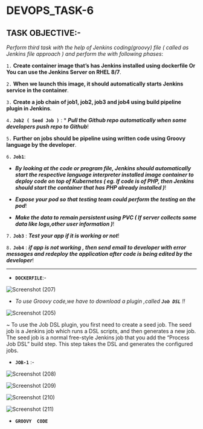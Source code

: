 # DEVOPS_TASK-6

## TASK OBJECTIVE:-

_Perform third task with the help of Jenkins coding(groovy) file ( called as Jenkins file approach ) and perform the with following phases_:

`1.` **Create container image that’s has Jenkins installed using dockerfile Or You can use the Jenkins Server on RHEL 8/7**.

`2.` **When we launch this image, it should automatically starts Jenkins service in the container**.

`3.` **Create a job chain of job1, job2, job3 and job4 using build pipeline plugin in Jenkins**.

`4.` **`Job2 ( Seed Job )`** :  *  _**Pull the Github repo automatically when some developers push repo to Github**_!

`5.` **Further on jobs should be pipeline using written code using Groovy language by the developer**.

`6.` **`Job1`**:

  * _**By looking at the code or program file, Jenkins should automatically start the respective language interpreter installed image container to deploy code on top of Kubernetes ( eg. If code is of PHP, then Jenkins should start the container that has PHP already installed )**_!

  * _**Expose your pod so that testing team could perform the testing on the pod**_!

  * _**Make the data to remain persistent using PVC ( If server collects some data like logs,other user information )**_!
  
 `7.` **`Job3`** : _**Test your app if it is working or not**_!
  
 `8.` **`Job4`** : _**if app is not working , then send email to developer with error messages and redeploy the application after code is being edited by the developer**_!

---

* **`DOCKERFILE`**:-

![Screenshot (207)](https://user-images.githubusercontent.com/64469896/93621285-f53f6680-f9f8-11ea-82ae-32b41d3a2705.png)


* _To use Groovy code,we have to download a plugin ,called **`Job DSL`** !!_

![Screenshot (205)](https://user-images.githubusercontent.com/64469896/93670738-31d39680-fabb-11ea-83a3-e2d4658734c3.png)

~ To use the Job DSL plugin, you first need to create a seed job. The seed job is a Jenkins job which runs a DSL scripts, and then generates a new job. The seed job is a normal free-style Jenkins job that you add the “Process Job DSL” build step. This step takes the DSL and generates the configured jobs.


* **`JOB-1`** :-

![Screenshot (208)](https://user-images.githubusercontent.com/64469896/93670730-284a2e80-fabb-11ea-8a45-c8abbe003ff4.png)

![Screenshot (209)](https://user-images.githubusercontent.com/64469896/93670735-3009d300-fabb-11ea-9743-85f8a9948d8e.png)

![Screenshot (210)](https://user-images.githubusercontent.com/64469896/93670736-313b0000-fabb-11ea-83a0-c6a8f6e150a9.png)

![Screenshot (211)](https://user-images.githubusercontent.com/64469896/93670809-baeacd80-fabb-11ea-95bf-f6358e1ccbd1.png)


* **`GROOVY  CODE`**







